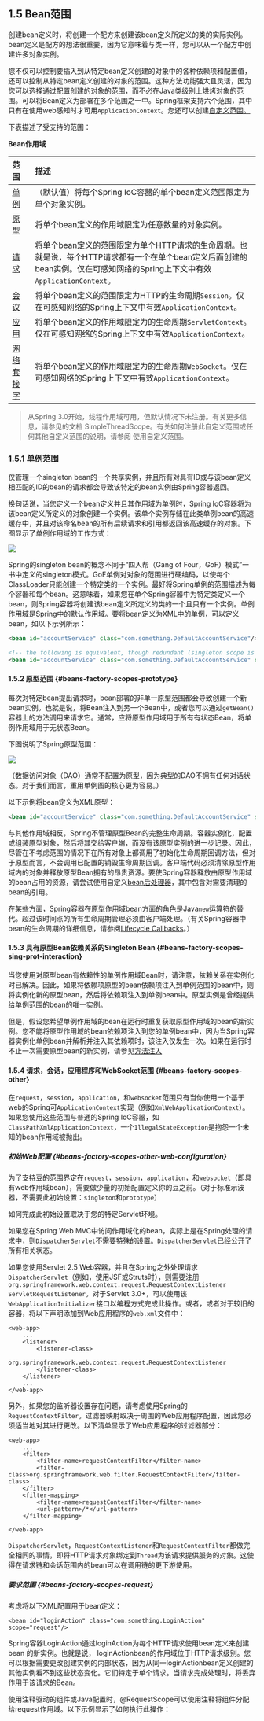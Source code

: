 ## 1.5 Bean范围

创建bean定义时，将创建一个配方来创建该bean定义所定义的类的实际实例。bean定义是配方的想法很重要，因为它意味着与类一样，您可以从一个配方中创建许多对象实例。

您不仅可以控制要插入到从特定bean定义创建的对象中的各种依赖项和配置值，还可以控制从特定bean定义创建的对象的范围。这种方法功能强大且灵活，因为您可以选择通过配置创建的对象的范围，而不必在Java类级别上烘烤对象的范围。可以将Bean定义为部署在多个范围之一中。Spring框架支持六个范围，其中只有在使用web感知时才可用`ApplicationContext`。您还可以创建[自定义范围。](https://docs.spring.io/spring/docs/5.2.5.RELEASE/spring-framework-reference/core.html#beans-factory-scopes-custom)

下表描述了受支持的范围：

**Bean作用域**

| 范围 | 描述 |
| :--- | :--- |
| [单例](https://docs.spring.io/spring/docs/5.2.5.RELEASE/spring-framework-reference/core.html#beans-factory-scopes-singleton) | （默认值）将每个Spring IoC容器的单个bean定义范围限定为单个对象实例。 |
| [原型](https://docs.spring.io/spring/docs/5.2.5.RELEASE/spring-framework-reference/core.html#beans-factory-scopes-prototype) | 将单个bean定义的作用域限定为任意数量的对象实例。 |
| [请求](https://docs.spring.io/spring/docs/5.2.5.RELEASE/spring-framework-reference/core.html#beans-factory-scopes-request) | 将单个bean定义的范围限定为单个HTTP请求的生命周期。也就是说，每个HTTP请求都有一个在单个bean定义后面创建的bean实例。仅在可感知网络的Spring上下文中有效`ApplicationContext`。 |
| [会议](https://docs.spring.io/spring/docs/5.2.5.RELEASE/spring-framework-reference/core.html#beans-factory-scopes-session) | 将单个bean定义的范围限定为HTTP的生命周期`Session`。仅在可感知网络的Spring上下文中有效`ApplicationContext`。 |
| [应用](https://docs.spring.io/spring/docs/5.2.5.RELEASE/spring-framework-reference/core.html#beans-factory-scopes-application) | 将单个bean定义的作用域限定为的生命周期`ServletContext`。仅在可感知网络的Spring上下文中有效`ApplicationContext`。 |
| [网络套接字](https://docs.spring.io/spring/docs/5.2.5.RELEASE/spring-framework-reference/web.html#websocket-stomp-websocket-scope) | 将单个bean定义的作用域限定为的生命周期`WebSocket`。仅在可感知网络的Spring上下文中有效`ApplicationContext`。 |

> 从Spring 3.0开始，线程作用域可用，但默认情况下未注册。有关更多信息，请参见的文档 SimpleThreadScope。有关如何注册此自定义范围或任何其他自定义范围的说明，请参阅 使用自定义范围。

 

### 1.5.1 单例范围

仅管理一个singleton bean的一个共享实例，并且所有对具有ID或与该bean定义相匹配的ID的bean的请求都会导致该特定的bean实例由Spring容器返回。

换句话说，当您定义一个bean定义并且其作用域为单例时，Spring IoC容器将为该bean定义所定义的对象创建一个实例。该单个实例存储在此类单例bean的高速缓存中，并且对该命名bean的所有后续请求和引用都返回该高速缓存的对象。下图显示了单例作用域的工作方式：

![](/assets/import2.png)

Spring的singleton bean的概念不同于“四人帮（Gang of Four，GoF）模式”一书中定义的singleton模式。GoF单例对对象的范围进行硬编码，以使每个ClassLoader只能创建一个特定类的一个实例。最好将Spring单例的范围描述为每个容器和每个bean。这意味着，如果您在单个Spring容器中为特定类定义一个bean，则Spring容器将创建该bean定义所定义的类的一个且只有一个实例。单例作用域是Spring中的默认作用域。要将bean定义为XML中的单例，可以定义bean，如以下示例所示：

```XML
<bean id="accountService" class="com.something.DefaultAccountService"/>

<!-- the following is equivalent, though redundant (singleton scope is the default) -->
<bean id="accountService" class="com.something.DefaultAccountService" scope="singleton"/>
```

#### 1.5.2 原型范围 {#beans-factory-scopes-prototype}

每次对特定bean提出请求时，bean部署的非单一原型范围都会导致创建一个新bean实例。也就是说，将Bean注入到另一个Bean中，或者您可以通过`getBean()`容器上的方法调用来请求它。通常，应将原型作用域用于所有有状态Bean，将单例作用域用于无状态Bean。

下图说明了Spring原型范围：

![](/assets/import3.png)

（数据访问对象（DAO）通常不配置为原型，因为典型的DAO不拥有任何对话状态。对于我们而言，重用单例图的核心更为容易。）

以下示例将bean定义为XML原型：

```XML
<bean id="accountService" class="com.something.DefaultAccountService" scope="prototype"/>
```

与其他作用域相反，Spring不管理原型Bean的完整生命周期。容器实例化，配置或组装原型对象，然后将其交给客户端，而没有该原型实例的进一步记录。因此，尽管在不考虑范围的情况下在所有对象上都调用了初始化生命周期回调方法，但对于原型而言，不会调用已配置的销毁生命周期回调。客户端代码必须清除原型作用域内的对象并释放原型Bean拥有的昂贵资源。要使Spring容器释放由原型作用域的bean占用的资源，请尝试使用自定义[bean后处理器](https://docs.spring.io/spring/docs/5.2.6.RELEASE/spring-framework-reference/core.html#beans-factory-extension-bpp)，其中包含对需要清理的bean的引用。

在某些方面，Spring容器在原型作用域bean方面的角色是Java`new`运算符的替代。超过该时间点的所有生命周期管理必须由客户端处理。（有关Spring容器中bean的生命周期的详细信息，请参阅[Lifecycle Callbacks](https://docs.spring.io/spring/docs/5.2.6.RELEASE/spring-framework-reference/core.html#beans-factory-lifecycle)。）

#### 1.5.3 具有原型Bean依赖关系的Singleton Bean {#beans-factory-scopes-sing-prot-interaction}

当您使用对原型bean有依赖性的单例作用域Bean时，请注意，依赖关系在实例化时已解决。因此，如果将依赖项原型的bean依赖项注入到单例范围的bean中，则将实例化新的原型bean，然后将依赖项注入到单例bean中。原型实例是曾经提供给单例范围的bean的唯一实例。

但是，假设您希望单例作用域的bean在运行时重复获取原型作用域的bean的新实例。您不能将原型作用域的bean依赖项注入到您的单例bean中，因为当Spring容器实例化单例bean并解析并注入其依赖项时，该注入仅发生一次。如果在运行时不止一次需要原型bean的新实例，请参见[方法注入](https://docs.spring.io/spring/docs/5.2.6.RELEASE/spring-framework-reference/core.html#beans-factory-method-injection)

#### 1.5.4 请求，会话，应用程序和WebSocket范围 {#beans-factory-scopes-other}

在`request`，`session`，`application`，和`websocket`范围只有当你使用一个基于web的Spring可`ApplicationContext`实现（例如`XmlWebApplicationContext`）。如果您使用这些范围与普通的Spring IoC容器，如`ClassPathXmlApplicationContext`，一个`IllegalStateException`是抱怨一个未知的bean作用域被抛出。

##### 初始Web配置 {#beans-factory-scopes-other-web-configuration}

为了支持豆的范围界定在`request`，`session`，`application`，和`websocket`（即具有web作用域bean），需要做少量的初始配置定义你的豆之前。（对于标准示波器，不需要此初始设置：`singleton`和`prototype`）

如何完成此初始设置取决于您的特定Servlet环境。

如果您在Spring Web MVC中访问作用域化的bean，实际上是在Spring处理的请求中，则`DispatcherServlet`不需要特殊的设置。`DispatcherServlet`已经公开了所有相关状态。



如果您使用Servlet 2.5 Web容器，并且在Spring之外处理请求`DispatcherServlet`（例如，使用JSF或Struts时），则需要注册`org.springframework.web.context.request.RequestContextListener  ServletRequestListener`。对于Servlet 3.0+，可以使用该`WebApplicationInitializer`接口以编程方式完成此操作。或者，或者对于较旧的容器，将以下声明添加到Web应用程序的`web.xml`文件中：

```
<web-app>
    ...
    <listener>
        <listener-class>
            org.springframework.web.context.request.RequestContextListener
        </listener-class>
    </listener>
    ...
</web-app>
```

另外，如果您的监听器设置存在问题，请考虑使用Spring的`RequestContextFilter`。过滤器映射取决于周围的Web应用程序配置，因此您必须适当地对其进行更改。以下清单显示了Web应用程序的过滤器部分：

```
<web-app>
    ...
    <filter>
        <filter-name>requestContextFilter</filter-name>
        <filter-class>org.springframework.web.filter.RequestContextFilter</filter-class>
    </filter>
    <filter-mapping>
        <filter-name>requestContextFilter</filter-name>
        <url-pattern>/*</url-pattern>
    </filter-mapping>
    ...
</web-app>
```

`DispatcherServlet`，`RequestContextListener`和`RequestContextFilter`都做完全相同的事情，即将HTTP请求对象绑定到`Thread`为该请求提供服务的对象。这使得在请求链和会话范围内的bean可以在调用链的更下游使用。

##### 要求范围 {#beans-factory-scopes-request}

考虑将以下XML配置用于bean定义：

```
<bean id="loginAction" class="com.something.LoginAction" scope="request"/>
```

Spring容器LoginAction通过loginAction为每个HTTP请求使用bean定义来创建bean 的新实例。也就是说， loginActionbean的作用域位于HTTP请求级别。您可以根据需要更改创建实例的内部状态，因为从同一loginActionbean定义创建的其他实例看不到这些状态变化。它们特定于单个请求。当请求完成处理时，将丢弃作用于该请求的Bean。

使用注释驱动的组件或Java配置时，@RequestScope可以使用注释将组件分配给request作用域。以下示例显示了如何执行此操作：









